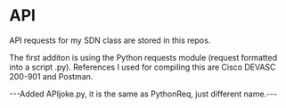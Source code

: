 # API

API requests for my SDN class are stored in this repos.

The first additon is using the Python requests module (request formatted into a script .py).  References I used for compiling this are Cisco DEVASC 200-901 and Postman.

---Added APIjoke.py, it is the same as PythonReq, just different name.---
